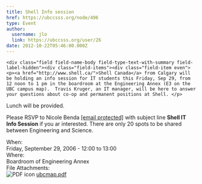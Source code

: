 ```yaml
---
title: Shell Info session 
href: https://ubccsss.org/node/496
type: Event
author:
  username: jlo
  link: https://ubccsss.org/user/26
date: 2012-10-22T05:46:00.000Z
---
```



    <div class="field field-name-body field-type-text-with-summary field-label-hidden"><div class="field-items"><div class="field-item even"><p><a href="http://www.shell.ca/">Shell Canada</a> from Calgary will be holding an info session for IT students this Friday, Sep 29, from 12 noon to 1 pm in the boardroom at the Engineering Annex (E3 on the UBC campus map).  Travis Kruger, an IT manager, will be here to answer your questions about co-op and permanent positions at Shell. </p>
<p>Lunch will be provided.</p>
<p>Please RSVP to Nicole Benda <a href="/cdn-cgi/l/email-protection#ec82858f838089c28e8982888dac998e8fc28f8d"><span class="__cf_email__" data-cfemail="c0aea9a3afaca5eea2a5aea4a180b5a2a3eea3a1">[email&#xA0;protected]</span></a> with subject line <strong>Shell IT Info Session</strong> if you ar interested.  There are only 20 spots to be shared between Engineering and Science.</p>
</div></div></div><div class="field field-name-field-dates field-type-datetime field-label-above"><div class="field-label">When:&#xA0;</div><div class="field-items"><div class="field-item even"><span class="date-display-single">Friday, September 29, 2006 - <span class="date-display-range"><span class="date-display-start">12:00</span> to <span class="date-display-end">13:00</span></span></span></div></div></div><div class="field field-name-field-location field-type-text field-label-above"><div class="field-label">Where:&#xA0;</div><div class="field-items"><div class="field-item even">Boardroom of Engineering Annex</div></div></div><div class="field field-name-field-file-attachments field-type-file field-label-above"><div class="field-label">File Attachments:&#xA0;</div><div class="field-items"><div class="field-item even"><span class="file"><img class="file-icon" alt="PDF icon" title="application/pdf" src="/modules/file/icons/application-pdf.png"> <a href="https://ubccsss.org/files/ubcmap.pdf" type="application/pdf; length=241219">ubcmap.pdf</a></span></div></div></div>    <footer>
          </footer>
    